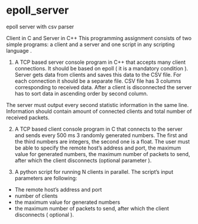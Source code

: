 # epoll_server
epoll server with csv parser

Client in C and Server in C++
This programming assignment consists of two simple programs: a client
and a server and one script in any scripting language .


1. A TCP based server console program in C++ that accepts many client
connections. It should be based on epoll ( it is a mandatory condition
). Server gets data from clients and saves this data to the CSV file. 
For each connection it should be a separate file. CSV file has 3 columns
corresponding to received data. After a client is disconnected the server 
has to sort data in ascending order by second column.

The server must output every second statistic information in the same line.
Information should contain amount of connected clients and total number
of received packets.

2. A TCP based client console program in C that connects to the
server and sends every 500 ms 3 randomly generated numbers. The 
first and the third numbers are integers, the second one is a float. 
The user must be able to specify the remote host’s address and port, 
the maximum value for generated numbers, the maximum number of packets
to send, after which the client disconnects (optional parameter ).

3. A python script for running N clients in parallel. The script’s 
input parameters are following:
- The remote host’s address and port
- number of clients
- the maximum value for generated numbers
- the maximum number of packets to send, after which the client
disconnects (
optional ).
